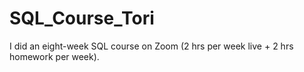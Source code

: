 # SQL_Course_Tori
I did an eight-week SQL course on Zoom (2 hrs per week live + 2 hrs homework per week).
